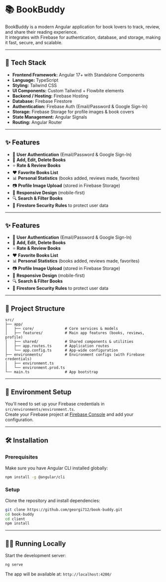# 📚 BookBuddy

BookBuddy is a modern Angular application for book lovers to track, review, and share their reading experience.  
It integrates with Firebase for authentication, database, and storage, making it fast, secure, and scalable.

---

## 🚀 Tech Stack

- **Frontend Framework:** Angular 17+ with Standalone Components
- **Language:** TypeScript
- **Styling:** Tailwind CSS
- **UI Components:** Custom Tailwind + Flowbite elements
- **Backend / Hosting:** Firebase Hosting
- **Database:** Firebase Firestore
- **Authentication:** Firebase Auth (Email/Password & Google Sign-In)
- **Storage:** Firebase Storage for profile images & book covers
- **State Management:** Angular Signals
- **Routing:** Angular Router

---

## ✨ Features

- 🔑 **User Authentication** (Email/Password & Google Sign-In)
- 📝 **Add, Edit, Delete Books**
- ⭐ **Rate & Review Books**
- ❤️ **Favorite Books List**
- 📊 **Personal Statistics** (books added, reviews made, favorites)
- 📷 **Profile Image Upload** (stored in Firebase Storage)
- 📱 **Responsive Design** (mobile-first)
- 🔍 **Search & Filter Books**
- 🔐 **Firestore Security Rules** to protect user data

---

## ✨ Features

- 🔑 **User Authentication** (Email/Password & Google Sign-In)
- 📝 **Add, Edit, Delete Books**
- ⭐ **Rate & Review Books**
- ❤️ **Favorite Books List**
- 📊 **Personal Statistics** (books added, reviews made, favorites)
- 📷 **Profile Image Upload** (stored in Firebase Storage)
- 📱 **Responsive Design** (mobile-first)
- 🔍 **Search & Filter Books**
- 🔐 **Firestore Security Rules** to protect user data

---

## 📂 Project Structure

```
src/
├── app/
│   ├── core/              # Core services & models
│   ├── features/          # Main app features (books, reviews, profile)
│   ├── shared/            # Shared components & utilities
│   ├── app.routes.ts      # Application routes
│   └── app.config.ts      # App-wide configuration
├── environments/          # Environment configs (with Firebase credentials)
│   ├── environment.ts
│   └── environment.prod.ts
└── main.ts                # App bootstrap
```

---

## 🔐 Environment Setup

You'll need to set up your Firebase credentials in `src/environments/environment.ts`.  
Create your Firebase project at [Firebase Console](https://console.firebase.google.com/) and add your configuration.

---

## 🛠️ Installation

### Prerequisites

Make sure you have Angular CLI installed globally:

```bash
npm install -g @angular/cli
```

### Setup

Clone the repository and install dependencies:

```bash
git clone https://github.com/georgi712/book-buddy.git
cd book-buddy
cd client
npm install
```

---

## 🏃‍♂️ Running Locally

Start the development server:

```bash
ng serve
```

The app will be available at: `http://localhost:4200/`